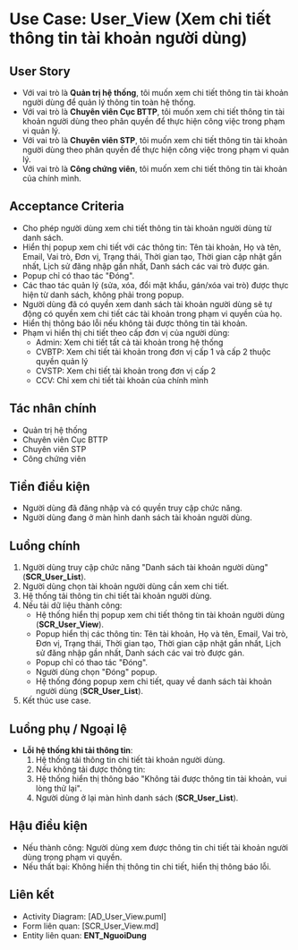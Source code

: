 # Use Case: User_View (Xem chi tiết thông tin tài khoản người dùng)

## User Story
- Với vai trò là **Quản trị hệ thống**, tôi muốn xem chi tiết thông tin tài khoản người dùng để quản lý thông tin toàn hệ thống.
- Với vai trò là **Chuyên viên Cục BTTP**, tôi muốn xem chi tiết thông tin tài khoản người dùng theo phân quyền để thực hiện công việc trong phạm vi quản lý.
- Với vai trò là **Chuyên viên STP**, tôi muốn xem chi tiết thông tin tài khoản người dùng theo phân quyền để thực hiện công việc trong phạm vi quản lý.
- Với vai trò là **Công chứng viên**, tôi muốn xem chi tiết thông tin tài khoản của chính mình.

## Acceptance Criteria
- Cho phép người dùng xem chi tiết thông tin tài khoản người dùng từ danh sách.
- Hiển thị popup xem chi tiết với các thông tin: Tên tài khoản, Họ và tên, Email, Vai trò, Đơn vị, Trạng thái, Thời gian tạo, Thời gian cập nhật gần nhất, Lịch sử đăng nhập gần nhất, Danh sách các vai trò được gán.
- Popup chỉ có thao tác "Đóng".
- Các thao tác quản lý (sửa, xóa, đổi mật khẩu, gán/xóa vai trò) được thực hiện từ danh sách, không phải trong popup.
- Người dùng đã có quyền xem danh sách tài khoản người dùng sẽ tự động có quyền xem chi tiết các tài khoản trong phạm vi quyền của họ.
- Hiển thị thông báo lỗi nếu không tải được thông tin tài khoản.
- Phạm vi hiển thị chi tiết theo cấp đơn vị của người dùng:
  + Admin: Xem chi tiết tất cả tài khoản trong hệ thống
  + CVBTP: Xem chi tiết tài khoản trong đơn vị cấp 1 và cấp 2 thuộc quyền quản lý
  + CVSTP: Xem chi tiết tài khoản trong đơn vị cấp 2
  + CCV: Chỉ xem chi tiết tài khoản của chính mình

## Tác nhân chính
- Quản trị hệ thống
- Chuyên viên Cục BTTP
- Chuyên viên STP
- Công chứng viên

## Tiền điều kiện
- Người dùng đã đăng nhập và có quyền truy cập chức năng.
- Người dùng đang ở màn hình danh sách tài khoản người dùng.

## Luồng chính
1. Người dùng truy cập chức năng "Danh sách tài khoản người dùng" (**SCR_User_List**).
2. Người dùng chọn tài khoản người dùng cần xem chi tiết.
3. Hệ thống tải thông tin chi tiết tài khoản người dùng.
4. Nếu tải dữ liệu thành công:
   - Hệ thống hiển thị popup xem chi tiết thông tin tài khoản người dùng (**SCR_User_View**).
   - Popup hiển thị các thông tin: Tên tài khoản, Họ và tên, Email, Vai trò, Đơn vị, Trạng thái, Thời gian tạo, Thời gian cập nhật gần nhất, Lịch sử đăng nhập gần nhất, Danh sách các vai trò được gán.
   - Popup chỉ có thao tác "Đóng".
   - Người dùng chọn "Đóng" popup.
   - Hệ thống đóng popup xem chi tiết, quay về danh sách tài khoản người dùng (**SCR_User_List**).
5. Kết thúc use case.

## Luồng phụ / Ngoại lệ
- **Lỗi hệ thống khi tải thông tin**:
  1. Hệ thống tải thông tin chi tiết tài khoản người dùng.
  2. Nếu không tải được thông tin:
  3. Hệ thống hiển thị thông báo "Không tải được thông tin tài khoản, vui lòng thử lại".
  4. Người dùng ở lại màn hình danh sách (**SCR_User_List**).

## Hậu điều kiện
- Nếu thành công: Người dùng xem được thông tin chi tiết tài khoản người dùng trong phạm vi quyền.
- Nếu thất bại: Không hiển thị thông tin chi tiết, hiển thị thông báo lỗi.

## Liên kết
- Activity Diagram: [AD_User_View.puml]
- Form liên quan: [SCR_User_View.md]
- Entity liên quan: **ENT_NguoiDung**